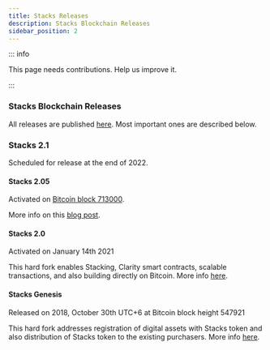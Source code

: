 ```yaml
---
title: Stacks Releases
description: Stacks Blockchain Releases
sidebar_position: 2
---
```


::: info

This page needs contributions. Help us improve it.

:::

### Stacks Blockchain Releases

All releases are published [here](https://github.com/stacks-network/stacks-blockchain/releases). Most important ones are described below.

### Stacks 2.1

Scheduled for release at the end of 2022.

#### Stacks 2.05

Activated on [Bitcoin block 713000](https://explorer.stacks.co/txid/0xece8e369310b5ff9b92ef11181ae0d2457ac0c821376d4a96c4998763e22ad04?chain=mainnet).

More info on this [blog post](https://www.stacks.org/stacks-2-05?ref=docs-website).

#### Stacks 2.0
 
Activated on January 14th 2021

This hard fork enables Stacking, Clarity smart contracts, scalable transactions, and also building directly on Bitcoin.
More info [here](https://forum.stacks.org/t/path-to-mainnet-for-stx-holders-things-to-know-ahead-of-stacks-2-0/11529).

#### Stacks Genesis

Released on 2018, October 30th UTC+6 at Bitcoin block height 547921

This hard fork addresses registration of digital assets with Stacks token and also distribution of Stacks token to the existing purchasers.
More info [here](https://blog.blockstack.org/the-launch-of-the-stacks-genesis-block/?ref=docs-website).

